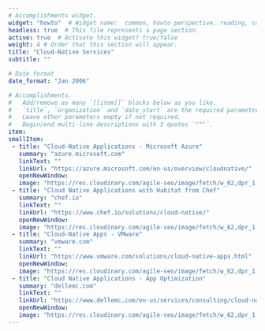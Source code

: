 ```yaml
---
# Accomplishments widget.
widget: "howto"  # Widget name:  common, howto perspective, reading, cd-with-jenkins-and-docker  etc
headless: true  # This file represents a page section.
active: true  # Activate this widget? true/false
weight: 4 # Order that this section will appear.
title: "Cloud-Native Services"
subtitle: ""

# Date format
date_format: "Jan 2006"

# Accomplishments.
#   Add/remove as many `[[item]]` blocks below as you like.
#   `title`, `organization` and `date_start` are the required parameters.
#   Leave other parameters empty if not required.
#   Begin/end multi-line descriptions with 3 quotes `"""`.
item:
smallItem: 
 - title: "Cloud-Native Applications - Microsoft Azure"
   summary: "azure.microsoft.com"
   linkText: ""
   linkUrl: "https://azure.microsoft.com/en-us/overview/cloudnative/"
   openNewWindow: 
   image: "https://res.cloudinary.com/agile-seo/image/fetch/w_62,dpr_1.0,d_blank_am8gzx.png/https%3A%2F%2Flogo.clearbit.com%2Fazure.microsoft.com%3Fsize%3D250" 
 - title: "Cloud Native Applications with Habitat from Chef"
   summary: "chef.io"
   linkText: ""
   linkUrl: "https://www.chef.io/solutions/cloud-native/"
   openNewWindow: 
   image: "https://res.cloudinary.com/agile-seo/image/fetch/w_62,dpr_1.0,d_blank_am8gzx.png/https%3A%2F%2Flogo.clearbit.com%2Fchef.io%3Fsize%3D250" 
 - title: "Cloud-Native Apps - VMware"
   summary: "vmware.com"
   linkText: ""
   linkUrl: "https://www.vmware.com/solutions/cloud-native-apps.html"
   openNewWindow: 
   image: "https://res.cloudinary.com/agile-seo/image/fetch/w_62,dpr_1.0,d_blank_am8gzx.png/https%3A%2F%2Flogo.clearbit.com%2Fvmware.com%3Fsize%3D250" 
 - title: "Cloud Native Applications - App Optimization"
   summary: "dellemc.com"
   linkText: ""
   linkUrl: "https://www.dellemc.com/en-us/services/consulting/cloud-native-applications.htm"
   openNewWindow: 
   image: "https://res.cloudinary.com/agile-seo/image/fetch/w_62,dpr_1.0,d_blank_am8gzx.png/https%3A%2F%2Flogo.clearbit.com%2Fdellemc.com%3Fsize%3D250" 
---
```


